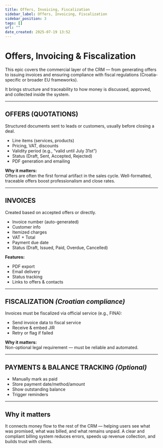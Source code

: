 ```yaml
---
title: Offers, Invoicing, Fiscalization
sidebar_label: Offers, Invoicing, Fiscalization
sidebar_position: 3
tags: []
url: ""
date_created: 2025-07-19 13:52
---
```

# Offers, Invoicing & Fiscalization

This epic covers the commercial layer of the CRM — from generating offers to issuing invoices and ensuring compliance with fiscal regulations (Croatia-specific or broader EU frameworks).

It brings structure and traceability to how money is discussed, approved, and collected inside the system.

---
## OFFERS (QUOTATIONS)

Structured documents sent to leads or customers, usually before closing a deal.

- Line items (services, products)
- Pricing, VAT, discounts
- Validity period (e.g., “valid until July 31st”)
- Status (Draft, Sent, Accepted, Rejected)
- PDF generation and emailing

**Why it matters:**  
Offers are often the first formal artifact in the sales cycle. Well-formatted, traceable offers boost professionalism and close rates.

---
## INVOICES

Created based on accepted offers or directly.

- Invoice number (auto-generated)
- Customer info
- Itemized charges
- VAT + Total
- Payment due date
- Status (Draft, Issued, Paid, Overdue, Cancelled)

**Features:**

- PDF export
- Email delivery
- Status tracking
- Links to offers & contacts

---
## FISCALIZATION *(Croatian compliance)*

Invoices must be fiscalized via official service (e.g., FINA):

- Send invoice data to fiscal service
- Receive & embed JIR
- Retry or flag if failed

**Why it matters:**  
Non-optional legal requirement — must be reliable and automated.

---
## PAYMENTS & BALANCE TRACKING *(Optional)*

- Manually mark as paid
- Store payment date/method/amount
- Show outstanding balance
- Trigger reminders

---
## Why it matters

It connects money flow to the rest of the CRM — helping users see what was promised, what was billed, and what remains unpaid. A clear and compliant billing system reduces errors, speeds up revenue collection, and builds trust with clients.
